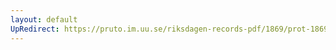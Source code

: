 ```yaml
---
layout: default
UpRedirect: https://pruto.im.uu.se/riksdagen-records-pdf/1869/prot-1869--fk--515/prot-1869--fk--515_002.pdf
---
```

